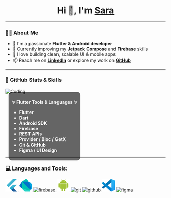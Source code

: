 <h1 align="center">Hi 👋, I'm <a href="https://github.com/Sara-Waleed" target="blank">Sara</a></h1>

---

### 👩‍💻 About Me

- 🔭 I'm a passionate **Flutter & Android developer**  
- 🌱 Currently improving my **Jetpack Compose** and **Firebase** skills  
- 🚀 I love building clean, scalable UI & mobile apps  
- 📫 Reach me on **[LinkedIn]((https://www.linkedin.com/in/sara-waleed-9b18791b4/))** or explore my work on **[GitHub](https://github.com/Sara-Waleed)**

---

### 🚀 GitHub Stats & Skills

<p align="left">
  
  <div style="display: inline-block; position: relative; width: 300px; height: 200px;">
    <img align="right" alt="Coding" width="300" height="200" src="https://i.pinimg.com/originals/8b/35/fe/8b35fef55fba1a201c9c7a11d3ec3d64.gif" />
    <div align="left" style="position: absolute; top: 10px; left: 10px; color: white; font-weight: bold; background-color: rgba(0,0,0,0.6); padding: 10px; border-radius: 10px;">
      <p>✨ Flutter Tools & Languages ✨</p>
      <ul>
        <li>Flutter</li>
        <li>Dart</li>
        <li>Android SDK</li>
        <li>Firebase</li>
        <li>REST APIs</li>
        <li>Provider / Bloc / GetX</li>
        <li>Git & GitHub</li>
        <li>Figma / UI Design</li>
      </ul>
    </div>
  </div>
</p>

---

### 💻 Languages and Tools:

<p align="left">
  <a href="https://flutter.dev" target="_blank"> <img src="https://raw.githubusercontent.com/devicons/devicon/master/icons/flutter/flutter-original.svg" alt="flutter" width="40" height="40"/> </a>
  <a href="https://dart.dev" target="_blank"> <img src="https://raw.githubusercontent.com/devicons/devicon/master/icons/dart/dart-original.svg" alt="dart" width="40" height="40"/> </a>
  <a href="https://firebase.google.com/" target="_blank"> <img src="https://www.vectorlogo.zone/logos/firebase/firebase-icon.svg" alt="firebase" width="40" height="40"/> </a>
  <a href="https://developer.android.com" target="_blank"> <img src="https://raw.githubusercontent.com/devicons/devicon/master/icons/android/android-original.svg" alt="android" width="40" height="40"/> </a>
  <a href="https://git-scm.com/" target="_blank"> <img src="https://www.vectorlogo.zone/logos/git-scm/git-scm-icon.svg" alt="git" width="40" height="40"/> </a>
  <a href="https://github.com/" target="_blank"> <img src="https://cdn-icons-png.flaticon.com/512/25/25231.png" alt="github" width="40" height="40"/> </a>
  <a href="https://code.visualstudio.com/" target="_blank"> <img src="https://raw.githubusercontent.com/devicons/devicon/master/icons/vscode/vscode-original.svg" alt="vscode" width="40" height="40"/> </a>
  <a href="https://figma.com/" target="_blank"> <img src="https://www.vectorlogo.zone/logos/figma/figma-icon.svg" alt="figma" width="40" height="40"/> </a>
</p>

